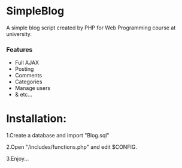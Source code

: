 # SimpleBlog
A simple blog script created by PHP for Web Programming course at university.

### Features
* Full AJAX
* Posting
* Comments
* Categories
* Manage users
* & etc...


# Installation:
1.Create a database and import "Blog.sql"

2.Open "/includes/functions.php" and edit $CONFIG.

3.Enjoy...
